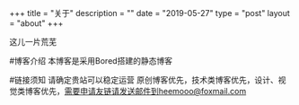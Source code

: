 +++
title = "关于"
description = ""
date = "2019-05-27"
type = "post"
layout = "about"
+++

这儿一片荒芜

#博客介绍
本博客是采用Bored搭建的静态博客

#链接须知
请确定贵站可以稳定运营 原创博客优先，技术类博客优先，设计、视觉类博客优先，需要申请友链请发送邮件到heemooo@foxmail.com